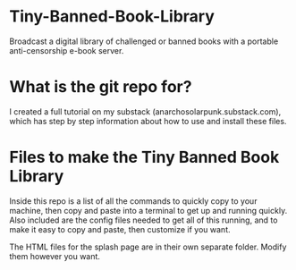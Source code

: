 # Tiny-Banned-Book-Library
Broadcast a digital library of challenged or banned books with a portable anti-censorship e-book server.

# What is the git repo for?
I created a full tutorial on my substack (anarchosolarpunk.substack.com), which has step by step information about how to use and install these files. 

# Files to make the Tiny Banned Book Library 
Inside this repo is a list of all the commands to quickly copy to your machine, then copy and paste into a terminal to get up and running quickly. 
Also included are the config files needed to get all of this running, and to make it easy to copy and paste, then customize if you want. 

The HTML files for the splash page are in their own separate folder. Modify them however you want. 
